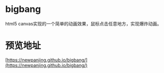 # bigbang
html5 canvas实现的一个简单的动画效果，鼠标点击任意地方，实现爆炸动画。

# 预览地址
[https://newpanjing.github.io/bigbang/](https://newpanjing.github.io/bigbang/)
